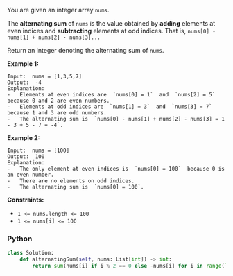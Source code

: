 You are given an integer array  `nums`.

The  **alternating sum**  of  `nums`  is the value obtained by  **adding**  elements at even indices and  **subtracting**  elements at odd indices. That is,  `nums[0] - nums[1] + nums[2] - nums[3]...`

Return an integer denoting the alternating sum of  `nums`.

**Example 1:**
```
Input:  nums = [1,3,5,7]
Output:  -4
Explanation:
-   Elements at even indices are  `nums[0] = 1`  and  `nums[2] = 5`  because 0 and 2 are even numbers.
-   Elements at odd indices are  `nums[1] = 3`  and  `nums[3] = 7`  because 1 and 3 are odd numbers.
-   The alternating sum is  `nums[0] - nums[1] + nums[2] - nums[3] = 1 - 3 + 5 - 7 = -4`.
```

**Example 2:**
```
Input:  nums = [100]
Output:  100
Explanation:
-   The only element at even indices is  `nums[0] = 100`  because 0 is an even number.
-   There are no elements on odd indices.
-   The alternating sum is  `nums[0] = 100`.
```

**Constraints:**

-   `1 <= nums.length <= 100`
-   `1 <= nums[i] <= 100`


### Python
```py
class Solution:
    def alternatingSum(self, nums: List[int]) -> int:
        return sum(nums[i] if i % 2 == 0 else -nums[i] for i in range(len(nums)))
```